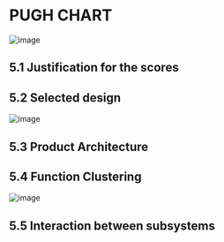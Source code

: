 # PUGH CHART
![image](https://user-images.githubusercontent.com/104966068/171323195-52414da4-3350-4edb-bc5c-fdc9594d399e.png)


## 5.1 Justification for the scores

## 5.2 Selected design
![image](https://user-images.githubusercontent.com/104966068/171321983-7b36bf5e-91cb-47ec-9518-41881d3bcd67.png)

## 5.3 Product Architecture
## 5.4 Function Clustering
![image](https://user-images.githubusercontent.com/104966068/171321802-215f2287-fef4-48cd-b9ec-c074d2bb05d3.png)


## 5.5 Interaction between subsystems
